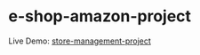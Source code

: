 # e-shop-amazon-project
Live Demo: [store-management-project](store-management-git-main-shahar-shais-projects.vercel.app)
